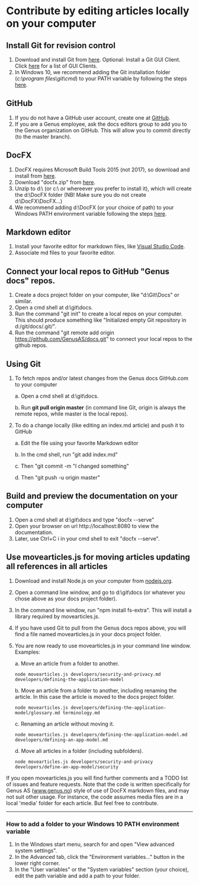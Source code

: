 # Contribute by editing articles locally on your computer

## Install Git for revision control
1. Download and install Git from [here](https://git-scm.com/downloads). Optional: Install a Git GUI Client. Click [here](https://git-scm.com/downloads/guis) for a list of GUI Clients.
2. In Windows 10, we recommend adding the Git installation folder (_c:\program files\git\cmd_) to your PATH variable by following the steps [here](#how-to-add-a-folder-to-your-windows-10-path-environment-variable).

## GitHub
1. If you do not have a GitHub user account, create one at [GitHub](https://www.github.com).
2. If you are a Genus employee, ask the docs editors group to add you to the Genus organization on GitHub. This will allow you to commit directly (to the master branch).

## DocFX
1. DocFX requires Microsoft Build Tools 2015 (not 2017), so download and install from [here](https://www.microsoft.com/en-us/download/details.aspx?id=48159).
2. Download "docfx.zip" from [here](https://github.com/dotnet/docfx/releases).
3. Unzip to d:\ (or c:\ or whereever you prefer to install it), which will create the d:\DocFX folder (NB! Make sure you do not create d:\DocFX\DocFX…)
4. We recommend adding d:\DocFX (or your choice of path) to your Windows PATH environment variable following the steps [here](#how-to-add-a-folder-to-your-windows-10-path-environment-variable).

## Markdown editor
1. Install your favorite editor for markdown files, like [Visual Studio Code](https://code.visualstudio.com/download).
2. Associate md files to your favorite editor.

## Connect your local repos to GitHub "Genus docs" repos.
1. Create a docs project folder on your computer, like "d:\Git\Docs" or similar.
2. Open a cmd shell at d:\git\docs.
3. Run the command "git init" to create a local repos on your computer. This should produce something like "Initialized empty Git repository in d:/git/docs/.git/".
4. Run the command "git remote add origin https://github.com/GenusAS/docs.git" to connect your local repos to the github repos.

## Using Git
1. To fetch repos and/or latest changes from the Genus docs GitHub.com to your computer

   a. Open a cmd shell at d:\git\docs.
   
   b. Run **git pull origin master** (in command line Git, origin is always the remote repos, while master is the local repos).
   
2. To do a change locally (like editing an index.md article) and push it to GitHub

   a. Edit the file using your favorite Markdown editor
   
   b. In the cmd shell, run "git add index.md"
   
   c. Then "git commit -m "I changed something"
   
   d. Then "git push -u origin master"

## Build and preview the documentation on your computer
1. Open a cmd shell at d:\git\docs and type "docfx --serve"
2. Open your browser on url http://localhost:8080 to view the documentation.
3. Later, use Ctrl+C i in your cmd shell to exit "docfx --serve".

## Use movearticles.js for moving articles updating all references in all articles
1. Download and install Node.js on your computer from [nodejs.org](https://nodejs.org/).
2. Open a command line window, and go to d:\git\docs (or whatever you chose above as your docs project folder).
3. In the command line window, run "npm install fs-extra". This will install a library required by movearticles.js.
4. If you have used Git to pull from the Genus docs repos above, you will find a file named movearticles.js in your docs project folder.
5. You are now ready to use movearticles.js in your command line window. Examples:

   a. Move an article from a folder to another.
      ```
      node movearticles.js developers/security-and-privacy.md developers/defining-the-application-model
      ```
   b. Move an article from a folder to another, including renaming the article. In this case the article is moved to the docs project folder.
      ```
      node movearticles.js developers/defining-the-application-model/glossary.md terminology.md
      ```
   c. Renaming an article without moving it.
      ```
      node movearticles.js developers/defining-the-application-model.md developers/defining-an-app-model.md
      ```
   d. Move all articles in a folder (including subfolders).
      ```
      node movearticles.js developers/security-and-privacy developers/define-an-app-model/security
      ```
If you open movearticles.js you will find further comments and a TODO list of issues and feature requests. Note that the code is written specifically for Genus AS (www.genus.no) style of use of DocFX markdown files, and may not suit other usage. For instance, the code assumes media files are in a local 'media' folder for each article. But feel free to contribute.

---

### How to add a folder to your Windows 10 PATH environment variable
1. In the Windows start menu, search for and open "View advanced system settings".
2. In the Advanced tab, click the "Environment variables…" button in the lower right corner.
3. In the "User variables" or the "System variables" section (your choice), edit the path variable and add a path to your folder.
